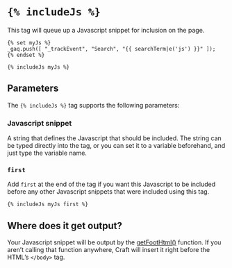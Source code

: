 # `{% includeJs %}`

This tag will queue up a Javascript snippet for inclusion on the page.

```twig
{% set myJs %}
_gaq.push([ "_trackEvent", "Search", "{{ searchTerm|e('js') }}" ]);
{% endset %}

{% includeJs myJs %}
```

## Parameters

The `{% includeJs %}` tag supports the following parameters:

### Javascript snippet

A string that defines the Javascript that should be included. The string can be typed directly into the tag, or you can set it to a variable beforehand, and just type the variable name.

### `first`

Add `first` at the end of the tag if you want this Javascript to be included before any other Javascript snippets that were included using this tag.

```twig
{% includeJs myJs first %}
```

## Where does it get output?

Your Javascript snippet will be output by the [getFootHtml()](functions.md#getFootHtml) function. If you aren’t calling that function anywhere, Craft will insert it right before the HTML’s `</body>` tag.

